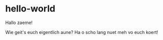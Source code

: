 # hello-world

Hallo zaeme!

Wie geit's euch eigentlich aune? Ha o scho lang nuet meh vo euch koert!

